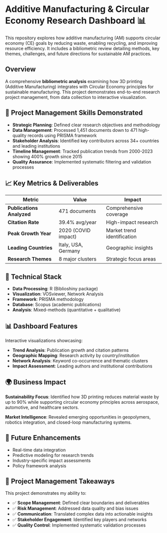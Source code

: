 # Additive Manufacturing & Circular Economy Research Dashboard 📊

This repository explores how additive manufacturing (AM) supports circular economy (CE) goals by reducing waste, enabling recycling, and improving resource efficiency. It includes a bibliometric review detailing methods, key themes, challenges, and future directions for sustainable AM practices.

## Overview
A comprehensive **bibliometric analysis** examining how 3D printing (Additive Manufacturing) integrates with Circular Economy principles for sustainable manufacturing. This project demonstrates end-to-end research project management, from data collection to interactive visualization.

## 🎯 Project Management Skills Demonstrated
- **Strategic Planning**: Defined clear research objectives and methodology
- **Data Management**: Processed 1,451 documents down to 471 high-quality records using PRISMA framework
- **Stakeholder Analysis**: Identified key contributors across 34+ countries and leading institutions
- **Timeline Management**: Tracked publication trends from 2000-2023 showing 400% growth since 2015
- **Quality Assurance**: Implemented systematic filtering and validation processes

## 📈 Key Metrics & Deliverables

| Metric | Value | Impact |
|--------|--------|---------|
| **Publications Analyzed** | 471 documents | Comprehensive coverage |
| **Citation Rate** | 39.4% avg/year | High-impact research |
| **Peak Growth Year** | 2020 (COVID impact) | Market trend identification |
| **Leading Countries** | Italy, USA, Germany | Geographic insights |
| **Research Themes** | 8 major clusters | Strategic focus areas |

## 🔧 Technical Stack
- **Data Processing**: R (Biblioshiny package)
- **Visualization**: VOSviewer, Network Analysis
- **Framework**: PRISMA methodology
- **Database**: Scopus (academic publications)
- **Analysis**: Mixed-methods (quantitative + qualitative)

## 📊 Dashboard Features
Interactive visualizations showcasing:
- **Trend Analysis**: Publication growth and citation patterns
- **Geographic Mapping**: Research activity by country/institution
- **Network Analysis**: Keyword co-occurrence and thematic clusters
- **Impact Assessment**: Leading authors and institutional contributions

## 🌍 Business Impact
**Sustainability Focus**: Identified how 3D printing reduces material waste by up to 90% while supporting circular economy principles across aerospace, automotive, and healthcare sectors.

**Market Intelligence**: Revealed emerging opportunities in geopolymers, robotics integration, and closed-loop manufacturing systems.

## 🚀 Future Enhancements
- Real-time data integration
- Predictive modeling for research trends
- Industry-specific impact assessments
- Policy framework analysis

## 🎯 Project Management Takeaways
This project demonstrates my ability to:
- ✅ **Scope Management**: Defined clear boundaries and deliverables
- ✅ **Risk Management**: Addressed data quality and bias issues
- ✅ **Communication**: Translated complex data into actionable insights
- ✅ **Stakeholder Engagement**: Identified key players and networks
- ✅ **Quality Control**: Implemented systematic validation processes
